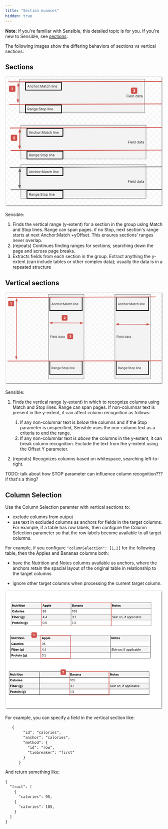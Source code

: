 ```yaml
---
title: "Section nuances"
hidden: true
---
```


**Note:** If you're familiar with Sensible, this detailed topic is for you. If you're new to Sensible, see [sections](doc:sections).



The following images show the differing behaviors of sections vs vertical sections:

Sections
-----

![Click to enlarge](https://raw.githubusercontent.com/sensible-hq/sensible-docs/main/readme-sync/assets/v0/images/final/sections_concept_horizontal.png)

Sensible:

1. Finds the vertical range (y-extent) for a section in the group using Match and Stop lines. Range can span pages. if no Stop, next section's range starts at next Anchor:Match +yOffset. This ensures sections’ ranges never overlap. 
2.  (repeats) Continues finding ranges for sections, searching down the page and across page breaks.
3. Extracts fields from each section in the group. Extract anything the y-extent (can include tables or other complex data); usually the data is in a repeated structure

 

Vertical sections
-----



![Click to enlarge](https://raw.githubusercontent.com/sensible-hq/sensible-docs/main/readme-sync/assets/v0/images/final/sections_concept_vertical.png)

Sensible:

1. Finds the vertical range (y-extent) in which to recognize columns using Match and Stop lines. Range can span pages.  If non-columnar text is present in the y-extent, it can affect column recognition as follows:
   1.  If any non-columnar text is *below* the columns and if the Stop parameter is unspecified, Sensible uses the non-column text as a criteria to end the range. 
   2. If any non-columnlar text is *above* the columns in the y-extent, it can break column recognition.  Exclude the text from the y-extent using the Offset Y parameter.

2. (repeats) Recognizes columns based on whitespace, searching left-to-right. 

TODO: talk about how STOP parameter can influence column recognition??? if that's a thing?

Column Selection
----

Use the Column Selection paramter with vertical sections to:

- exclude columns from output
- use text in excluded columns as anchors for fields in the target columns. For example, if a table has row labels, then configure the Column Selection parameter so that the row labels become available to all target columns.


For example, if you configure `"columnSelection": [1,2]` for the following table, then the Apples and Bananas columns both:

- have the Nutrition and Notes columns available as anchors, where the anchors retain the spacial layout of the original table in relationship to the target columns

-  ignore other target columns when processing the current target column.

![Click to enlarge](https://raw.githubusercontent.com/sensible-hq/sensible-docs/main/readme-sync/assets/v0/images/final/vertical_section_column_selection.png)

For example, you can specify a field in the vertical section like:

```
   {
        "id": "calories",
        "anchor": "calories",
        "method": {
          "id": "row",
          "tiebreaker": "first"
        }
      }
```

And return something like:

 ```
 {
   "fruit": [
     {
       "calories": 95,
     {
       "calories": 105,
     }
   ]
 }
 ```




